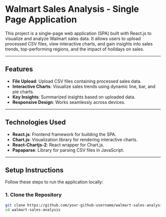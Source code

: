 # **Walmart Sales Analysis - Single Page Application**

This project is a single-page web application (SPA) built with React.js to visualize and analyze Walmart sales data. It allows users to upload processed CSV files, view interactive charts, and gain insights into sales trends, top-performing regions, and the impact of holidays on sales.

---

## **Features**
- **File Upload**: Upload CSV files containing processed sales data.
- **Interactive Charts**: Visualize sales trends using dynamic line, bar, and pie charts.
- **Key Insights**: Summarized insights based on uploaded data.
- **Responsive Design**: Works seamlessly across devices.

---

## **Technologies Used**
- **React.js**: Frontend framework for building the SPA.
- **Chart.js**: Visualization library for rendering interactive charts.
- **React-Chartjs-2**: React wrapper for Chart.js.
- **Papaparse**: Library for parsing CSV files in JavaScript.

---

## **Setup Instructions**
Follow these steps to run the application locally:

### 1. **Clone the Repository**
```bash
git clone https://github.com/your-github-username/walmart-sales-analysis.git
cd walmart-sales-analysis
